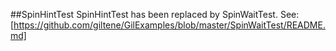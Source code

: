 ##SpinHintTest
SpinHintTest has been replaced by SpinWaitTest. See: [https://github.com/giltene/GilExamples/blob/master/SpinWaitTest/README.md]